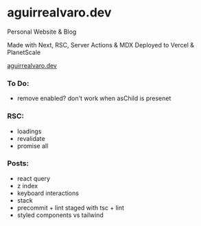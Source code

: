 # aguirrealvaro.dev

Personal Website & Blog

Made with Next, RSC, Server Actions & MDX
Deployed to Vercel & PlanetScale

[aguirrealvaro.dev](https://aguirrealvaro.dev)

### To Do:

- remove enabled? don't work when asChild is presenet

### RSC:

- loadings
- revalidate
- promise all

### Posts:

- react query
- z index
- keyboard interactions
- stack
- precommit + lint staged with tsc + lint
- styled components vs tailwind
